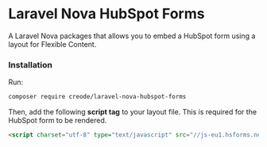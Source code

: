 # Laravel Nova HubSpot Forms 
A Laravel Nova packages that allows you to embed a HubSpot form using a layout for Flexible Content.

### Installation
Run:
```BASH
composer require creode/laravel-nova-hubspot-forms
```

Then, add the following **script tag** to your layout file. This is required for the HubSpot form to be rendered.

```HTML
<script charset="utf-8" type="text/javascript" src="//js-eu1.hsforms.net/forms/embed/v2.js"></script>
```